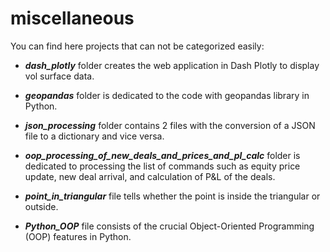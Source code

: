 # miscellaneous

You can find here projects that can not be categorized easily:

* ***dash_plotly*** folder creates the web application in Dash Plotly to display vol surface data.

* ***geopandas*** folder is dedicated to the code with geopandas library in Python.

* ***json_processing*** folder contains 2 files with the conversion of a JSON file to a dictionary and vice versa.

* ***oop_processing_of_new_deals_and_prices_and_pl_calc*** folder is dedicated to processing the list of commands such as equity price update, new deal arrival, and calculation of P&L of the deals.

* ***point_in_triangular*** file tells whether the point is inside the triangular or outside.

* ***Python_OOP*** file consists of the crucial Object-Oriented Programming (OOP) features in Python.




